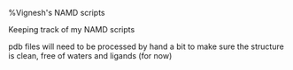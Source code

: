 %Vignesh's NAMD scripts

Keeping track of my NAMD scripts

pdb files will need to be processed by hand a bit to make sure the structure is clean, free of waters and ligands (for now)
